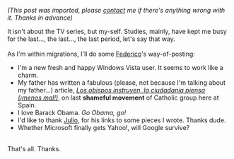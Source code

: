 *(This post was imported, please [contact](#/contact) me if there's anything wrong with it. Thanks in advance)*

It isn't about the TV series, but my-self. Studies, mainly, have kept me busy for the last..., the last..., the last period, let's say that way.<br /><br />As I'm within migrations, I'll do some <a href="http://www.gnome.org/%7Efederico/news.html">Federico</a>'s way-of-posting:<br /><ul><li>I'm a new fresh and happy Windows Vista user. It seems to work like a charm.</li><li>My father has written a fabulous (please, not because I'm talking about my father...) article, <a href="http://www.joseantoniocobena.com/?p=418"><span style="font-style: italic;">Los obispos instruyen, la ciudadanía piensa (¡menos mal!)</span></a>, on last <span style="font-weight: bold;">shameful movement</span> of Catholic group here at Spain.<br /></li><li>I love Barack Obama. <span style="font-style: italic;">Go Obama, go!</span><br /></li><li>I'd like to thank <a href="http://julitros.wordpress.com/">Julio</a>, for his links to some pieces I wrote. Thanks dude.</li><li>Whether Microsoft finally gets Yahoo!, will Google survive?</li></ul><br />That's all. Thanks.